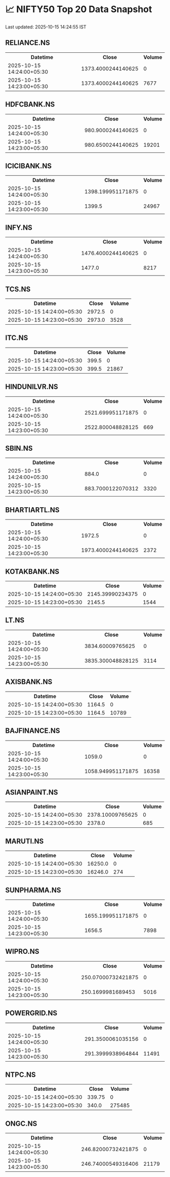 # 📈 NIFTY50 Top 20 Data Snapshot

Last updated: 2025-10-15 14:24:55 IST

## RELIANCE.NS

<table>
  <tr><th>Datetime</th><th>Close</th><th>Volume</th></tr>
  <tr><td>2025-10-15 14:24:00+05:30</td><td>1373.4000244140625</td><td>0</td></tr>
  <tr><td>2025-10-15 14:23:00+05:30</td><td>1373.4000244140625</td><td>7677</td></tr>
</table>

## HDFCBANK.NS

<table>
  <tr><th>Datetime</th><th>Close</th><th>Volume</th></tr>
  <tr><td>2025-10-15 14:24:00+05:30</td><td>980.9000244140625</td><td>0</td></tr>
  <tr><td>2025-10-15 14:23:00+05:30</td><td>980.6500244140625</td><td>19201</td></tr>
</table>

## ICICIBANK.NS

<table>
  <tr><th>Datetime</th><th>Close</th><th>Volume</th></tr>
  <tr><td>2025-10-15 14:24:00+05:30</td><td>1398.199951171875</td><td>0</td></tr>
  <tr><td>2025-10-15 14:23:00+05:30</td><td>1399.5</td><td>24967</td></tr>
</table>

## INFY.NS

<table>
  <tr><th>Datetime</th><th>Close</th><th>Volume</th></tr>
  <tr><td>2025-10-15 14:24:00+05:30</td><td>1476.4000244140625</td><td>0</td></tr>
  <tr><td>2025-10-15 14:23:00+05:30</td><td>1477.0</td><td>8217</td></tr>
</table>

## TCS.NS

<table>
  <tr><th>Datetime</th><th>Close</th><th>Volume</th></tr>
  <tr><td>2025-10-15 14:24:00+05:30</td><td>2972.5</td><td>0</td></tr>
  <tr><td>2025-10-15 14:23:00+05:30</td><td>2973.0</td><td>3528</td></tr>
</table>

## ITC.NS

<table>
  <tr><th>Datetime</th><th>Close</th><th>Volume</th></tr>
  <tr><td>2025-10-15 14:24:00+05:30</td><td>399.5</td><td>0</td></tr>
  <tr><td>2025-10-15 14:23:00+05:30</td><td>399.5</td><td>21867</td></tr>
</table>

## HINDUNILVR.NS

<table>
  <tr><th>Datetime</th><th>Close</th><th>Volume</th></tr>
  <tr><td>2025-10-15 14:24:00+05:30</td><td>2521.699951171875</td><td>0</td></tr>
  <tr><td>2025-10-15 14:23:00+05:30</td><td>2522.800048828125</td><td>669</td></tr>
</table>

## SBIN.NS

<table>
  <tr><th>Datetime</th><th>Close</th><th>Volume</th></tr>
  <tr><td>2025-10-15 14:24:00+05:30</td><td>884.0</td><td>0</td></tr>
  <tr><td>2025-10-15 14:23:00+05:30</td><td>883.7000122070312</td><td>3320</td></tr>
</table>

## BHARTIARTL.NS

<table>
  <tr><th>Datetime</th><th>Close</th><th>Volume</th></tr>
  <tr><td>2025-10-15 14:24:00+05:30</td><td>1972.5</td><td>0</td></tr>
  <tr><td>2025-10-15 14:23:00+05:30</td><td>1973.4000244140625</td><td>2372</td></tr>
</table>

## KOTAKBANK.NS

<table>
  <tr><th>Datetime</th><th>Close</th><th>Volume</th></tr>
  <tr><td>2025-10-15 14:24:00+05:30</td><td>2145.39990234375</td><td>0</td></tr>
  <tr><td>2025-10-15 14:23:00+05:30</td><td>2145.5</td><td>1544</td></tr>
</table>

## LT.NS

<table>
  <tr><th>Datetime</th><th>Close</th><th>Volume</th></tr>
  <tr><td>2025-10-15 14:24:00+05:30</td><td>3834.60009765625</td><td>0</td></tr>
  <tr><td>2025-10-15 14:23:00+05:30</td><td>3835.300048828125</td><td>3114</td></tr>
</table>

## AXISBANK.NS

<table>
  <tr><th>Datetime</th><th>Close</th><th>Volume</th></tr>
  <tr><td>2025-10-15 14:24:00+05:30</td><td>1164.5</td><td>0</td></tr>
  <tr><td>2025-10-15 14:23:00+05:30</td><td>1164.5</td><td>10789</td></tr>
</table>

## BAJFINANCE.NS

<table>
  <tr><th>Datetime</th><th>Close</th><th>Volume</th></tr>
  <tr><td>2025-10-15 14:24:00+05:30</td><td>1059.0</td><td>0</td></tr>
  <tr><td>2025-10-15 14:23:00+05:30</td><td>1058.949951171875</td><td>16358</td></tr>
</table>

## ASIANPAINT.NS

<table>
  <tr><th>Datetime</th><th>Close</th><th>Volume</th></tr>
  <tr><td>2025-10-15 14:24:00+05:30</td><td>2378.10009765625</td><td>0</td></tr>
  <tr><td>2025-10-15 14:23:00+05:30</td><td>2378.0</td><td>685</td></tr>
</table>

## MARUTI.NS

<table>
  <tr><th>Datetime</th><th>Close</th><th>Volume</th></tr>
  <tr><td>2025-10-15 14:24:00+05:30</td><td>16250.0</td><td>0</td></tr>
  <tr><td>2025-10-15 14:23:00+05:30</td><td>16246.0</td><td>274</td></tr>
</table>

## SUNPHARMA.NS

<table>
  <tr><th>Datetime</th><th>Close</th><th>Volume</th></tr>
  <tr><td>2025-10-15 14:24:00+05:30</td><td>1655.199951171875</td><td>0</td></tr>
  <tr><td>2025-10-15 14:23:00+05:30</td><td>1656.5</td><td>7898</td></tr>
</table>

## WIPRO.NS

<table>
  <tr><th>Datetime</th><th>Close</th><th>Volume</th></tr>
  <tr><td>2025-10-15 14:24:00+05:30</td><td>250.07000732421875</td><td>0</td></tr>
  <tr><td>2025-10-15 14:23:00+05:30</td><td>250.1699981689453</td><td>5016</td></tr>
</table>

## POWERGRID.NS

<table>
  <tr><th>Datetime</th><th>Close</th><th>Volume</th></tr>
  <tr><td>2025-10-15 14:24:00+05:30</td><td>291.3500061035156</td><td>0</td></tr>
  <tr><td>2025-10-15 14:23:00+05:30</td><td>291.3999938964844</td><td>11491</td></tr>
</table>

## NTPC.NS

<table>
  <tr><th>Datetime</th><th>Close</th><th>Volume</th></tr>
  <tr><td>2025-10-15 14:24:00+05:30</td><td>339.75</td><td>0</td></tr>
  <tr><td>2025-10-15 14:23:00+05:30</td><td>340.0</td><td>275485</td></tr>
</table>

## ONGC.NS

<table>
  <tr><th>Datetime</th><th>Close</th><th>Volume</th></tr>
  <tr><td>2025-10-15 14:24:00+05:30</td><td>246.82000732421875</td><td>0</td></tr>
  <tr><td>2025-10-15 14:23:00+05:30</td><td>246.74000549316406</td><td>21179</td></tr>
</table>

